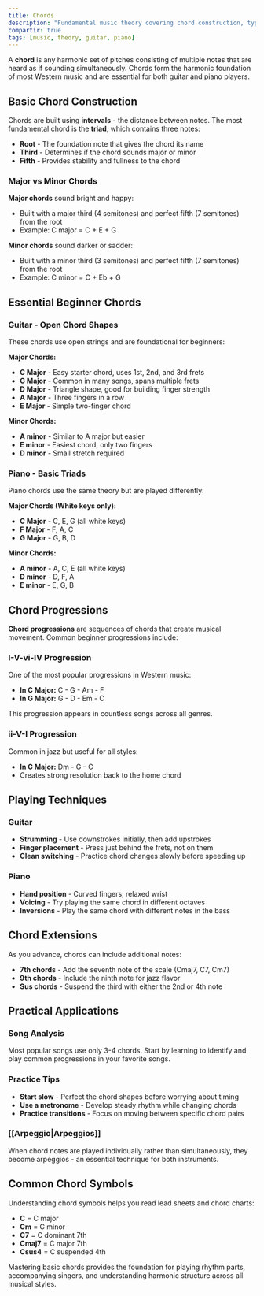 ```yaml
---
title: Chords
description: "Fundamental music theory covering chord construction, types, and practical application for guitar and piano beginners."
compartir: true
tags: [music, theory, guitar, piano]
---
```


A **chord** is any harmonic set of pitches consisting of multiple notes that are heard as if sounding simultaneously. Chords form the harmonic foundation of most Western music and are essential for both guitar and piano players.

## Basic Chord Construction

Chords are built using **intervals** - the distance between notes. The most fundamental chord is the **triad**, which contains three notes:

- **Root** - The foundation note that gives the chord its name
- **Third** - Determines if the chord sounds major or minor
- **Fifth** - Provides stability and fullness to the chord

### Major vs Minor Chords

**Major chords** sound bright and happy:

- Built with a major third (4 semitones) and perfect fifth (7 semitones) from the root
- Example: C major = C + E + G

**Minor chords** sound darker or sadder:

- Built with a minor third (3 semitones) and perfect fifth (7 semitones) from the root  
- Example: C minor = C + Eb + G

## Essential Beginner Chords

### Guitar - Open Chord Shapes

These chords use open strings and are foundational for beginners:

**Major Chords:**

- **C Major** - Easy starter chord, uses 1st, 2nd, and 3rd frets
- **G Major** - Common in many songs, spans multiple frets
- **D Major** - Triangle shape, good for building finger strength
- **A Major** - Three fingers in a row
- **E Major** - Simple two-finger chord

**Minor Chords:**

- **A minor** - Similar to A major but easier
- **E minor** - Easiest chord, only two fingers
- **D minor** - Small stretch required

### Piano - Basic Triads

Piano chords use the same theory but are played differently:

**Major Chords (White keys only):**

- **C Major** - C, E, G (all white keys)
- **F Major** - F, A, C  
- **G Major** - G, B, D

**Minor Chords:**

- **A minor** - A, C, E (all white keys)
- **D minor** - D, F, A
- **E minor** - E, G, B

## Chord Progressions

**Chord progressions** are sequences of chords that create musical movement. Common beginner progressions include:

### I-V-vi-IV Progression

One of the most popular progressions in Western music:

- **In C Major:** C - G - Am - F
- **In G Major:** G - D - Em - C

This progression appears in countless songs across all genres.

### ii-V-I Progression  

Common in jazz but useful for all styles:

- **In C Major:** Dm - G - C
- Creates strong resolution back to the home chord

## Playing Techniques

### Guitar

- **Strumming** - Use downstrokes initially, then add upstrokes
- **Finger placement** - Press just behind the frets, not on them
- **Clean switching** - Practice chord changes slowly before speeding up

### Piano  

- **Hand position** - Curved fingers, relaxed wrist
- **Voicing** - Try playing the same chord in different octaves
- **Inversions** - Play the same chord with different notes in the bass

## Chord Extensions

As you advance, chords can include additional notes:

- **7th chords** - Add the seventh note of the scale (Cmaj7, C7, Cm7)
- **9th chords** - Include the ninth note for jazz flavor
- **Sus chords** - Suspend the third with either the 2nd or 4th note

## Practical Applications

### Song Analysis

Most popular songs use only 3-4 chords. Start by learning to identify and play common progressions in your favorite songs.

### Practice Tips

- **Start slow** - Perfect the chord shapes before worrying about timing
- **Use a metronome** - Develop steady rhythm while changing chords
- **Practice transitions** - Focus on moving between specific chord pairs

### [[Arpeggio|Arpeggios]]

When chord notes are played individually rather than simultaneously, they become arpeggios - an essential technique for both instruments.

## Common Chord Symbols

Understanding chord symbols helps you read lead sheets and chord charts:

- **C** = C major
- **Cm** = C minor  
- **C7** = C dominant 7th
- **Cmaj7** = C major 7th
- **Csus4** = C suspended 4th

Mastering basic chords provides the foundation for playing rhythm parts, accompanying singers, and understanding harmonic structure across all musical styles.

